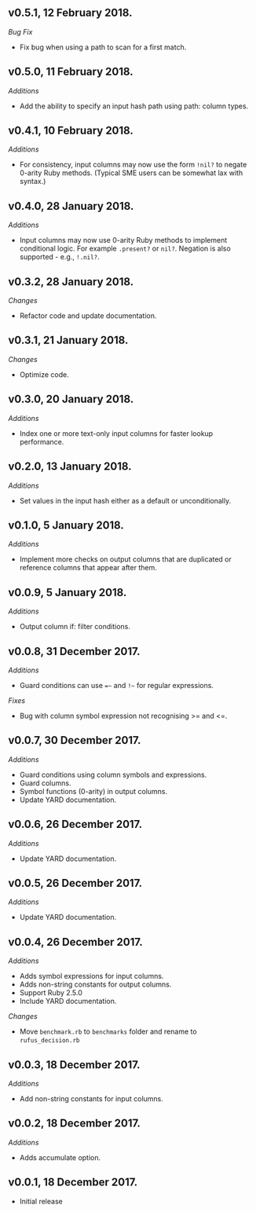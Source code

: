 ## v0.5.1, 12 February 2018.
*Bug Fix*
- Fix bug when using a path to scan for a first match.

## v0.5.0, 11 February 2018.
*Additions*
- Add the ability to specify an input hash path using path: column types.

## v0.4.1, 10 February 2018.
*Additions*
- For consistency, input columns may now use the form `!nil?` to negate 0-arity Ruby methods.
(Typical SME users can be somewhat lax with syntax.)

## v0.4.0, 28 January 2018.
*Additions*
- Input columns may now use 0-arity Ruby methods to implement conditional logic.
For example `.present?` or `nil?`. Negation is also supported - e.g., `!.nil?`.

## v0.3.2, 28 January 2018.
*Changes*
- Refactor code and update documentation.

## v0.3.1, 21 January 2018.
*Changes*
- Optimize code.

## v0.3.0, 20 January 2018.
*Additions*
- Index one or more text-only input columns for faster lookup performance.

## v0.2.0, 13 January 2018.
*Additions*
- Set values in the input hash either as a default or unconditionally.

## v0.1.0, 5 January 2018.
*Additions*
- Implement more checks on output columns that are duplicated or
reference columns that appear after them.

## v0.0.9, 5 January 2018.
*Additions*
- Output column if: filter conditions.

## v0.0.8, 31 December 2017.
*Additions*
- Guard conditions can use `=~` and `!~` for regular expressions.

*Fixes*
- Bug with column symbol expression not recognising >= and <=.

## v0.0.7, 30 December 2017.
*Additions*
- Guard conditions using column symbols and expressions.
- Guard columns.
- Symbol functions (0-arity) in output columns.
- Update YARD documentation.

## v0.0.6, 26 December 2017.
*Additions*
- Update YARD documentation.

## v0.0.5, 26 December 2017.
*Additions*
- Update YARD documentation.

## v0.0.4, 26 December 2017.
*Additions*
- Adds symbol expressions for input columns.
- Adds non-string constants for output columns.
- Support Ruby 2.5.0
- Include YARD documentation.

*Changes*
- Move `benchmark.rb` to `benchmarks` folder and rename to `rufus_decision.rb`

## v0.0.3, 18 December 2017.
*Additions*
- Add non-string constants for input columns.

## v0.0.2, 18 December 2017.
*Additions*
- Adds accumulate option.

## v0.0.1, 18 December 2017.
- Initial release
